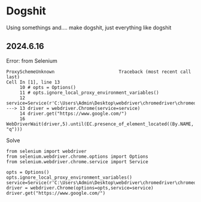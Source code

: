 # Dogshit
Using somethings and....         make dogshit, just everything like dogshit 



## 2024.6.16

Error: from Selenium

```
ProxySchemeUnknown                        Traceback (most recent call last)
Cell In [1], line 13
     10 # opts = Options()
     11 # opts.ignore_local_proxy_environment_variables()
     12 service=Service(r'C:\Users\Admin\Desktop\webdriver\chromedriver\chromedriver.exe')
---> 13 driver = webdriver.Chrome(service=service)
     14 driver.get("https://www.google.com/")
     16 WebDriverWait(driver,5).until(EC.presence_of_element_located((By.NAME, "q")))
```

Solve

```
from selenium import webdriver
from selenium.webdriver.chrome.options import Options
from selenium.webdriver.chrome.service import Service

opts = Options()
opts.ignore_local_proxy_environment_variables()
service=Service(r'C:\Users\Admin\Desktop\webdriver\chromedriver\chromedriver.exe')
driver = webdriver.Chrome(options=opts,service=service)
driver.get("https://www.google.com/")
```

